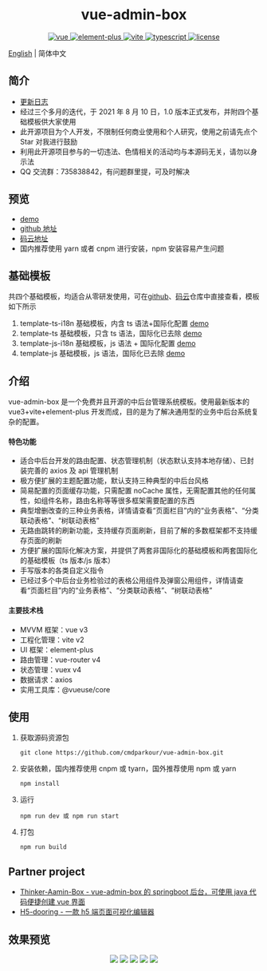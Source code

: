 <h1 align="center">vue-admin-box</h1>
<p align="center">
    <a href="https://github.com/vuejs/vue-next">
        <img src="https://img.shields.io/badge/vue3-3.0.5-brightgreen.svg" alt="vue">
    </a>
    <a href="https://github.com/element-plus/element-plus">
        <img src="https://img.shields.io/badge/elementPlus-1.0.2beta.42-brightgreen.svg" alt="element-plus">
    </a>
    <a href="https://github.com/vitejs/vite">
        <img src="https://img.shields.io/badge/vite-2.2.3-brightgreen.svg" alt="vite">
    </a>
    <a href="https://github.com/microsoft/TypeScript">
        <img src="https://img.shields.io/badge/typescript-4.1.3-brightgreen.svg" alt="typescript">
    </a>
    <a href="https://github.com/hsiangleev/element-plus-admin/blob/master/LICENSE">
        <img src="https://img.shields.io/github/license/mashape/apistatus.svg" alt="license">
    </a>
</p>

[English](./README.md) | 简体中文

## 简介

- [更新日志](./VERSION.md)
- 经过三个多月的迭代，于 2021 年 8 月 10 日，1.0 版本正式发布，并附四个基础模板供大家使用
- 此开源项目为个人开发，不限制任何商业使用和个人研究，使用之前请先点个 Star 对我进行鼓励
- 利用此开源项目参与的一切违法、色情相关的活动均与本源码无关，请勿以身示法
- QQ 交流群：735838842，有问题群里提，可及时解决

## 预览

- [demo](http://vue-admin-box.51weblove.com)
- [github 地址](https://github.com/cmdparkour/vue-admin-box)
- [码云地址](https://gitee.com/cmdparkour/vue-admin-box)
- 国内推荐使用 yarn 或者 cnpm 进行安装，npm 安装容易产生问题

## 基础模板

共四个基础模板，均适合从零研发使用，可在[github](https://github.com/cmdparkour/vue-admin-box-template)、[码云](https://gitee.com/cmdparkour/vue-admin-box-template)仓库中直接查看，模板如下所示

1. template-ts-i18n 基础模板，内含 ts 语法+国际化配置 [demo](http://vue-admin-box-template.51weblove.com/ts-i18n/)
2. template-ts 基础模板，只含 ts 语法，国际化已去除 [demo](http://vue-admin-box-template.51weblove.com/ts)
3. template-js-i18n 基础模板，js 语法 + 国际化配置 [demo](http://vue-admin-box-template.51weblove.com/js-i18n)
4. template-js 基础模板，js 语法，国际化已去除 [demo](http://vue-admin-box-template.51weblove.com/js)

## 介绍

vue-admin-box 是一个免费并且开源的中后台管理系统模板。使用最新版本的 vue3+vite+element-plus 开发而成，目的是为了解决通用型的业务中后台系统复杂的配置。

#### 特色功能

- 适合中后台开发的路由配置、状态管理机制（状态默认支持本地存储）、已封装完善的 axios 及 api 管理机制
- 极方便扩展的主题配置功能，默认支持三种典型的中后台风格
- 简易配置的页面缓存功能，只需配置 noCache 属性，无需配置其他的任何属性，如组件名称，路由名称等等很多框架需要配置的东西
- 典型增删改查的三种业务表格，详情请查看“页面栏目”内的“业务表格”、“分类联动表格”、“树联动表格”
- 无路由跳转的刷新功能，支持缓存页面刷新，目前了解的多数框架都不支持缓存页面的刷新
- 方便扩展的国际化解决方案，并提供了两套非国际化的基础模板和两套国际化的基础模板（ts 版本/js 版本）
- 手写版本的各类自定义指令
- 已经过多个中后台业务检验过的表格公用组件及弹窗公用组件，详情请查看“页面栏目”内的“业务表格”、“分类联动表格”、“树联动表格”

#### 主要技术栈

- MVVM 框架：vue v3
- 工程化管理：vite v2
- UI 框架：element-plus
- 路由管理：vue-router v4
- 状态管理：vuex v4
- 数据请求：axios
- 实用工具库：@vueuse/core

## 使用

1. 获取源码资源包

   ```
   git clone https://github.com/cmdparkour/vue-admin-box.git
   ```

2. 安装依赖，国内推荐使用 cnpm 或 tyarn，国外推荐使用 npm 或 yarn

   ```
   npm install
   ```

3. 运行

   ```
   npm run dev 或 npm run start
   ```

4. 打包

   ```
   npm run build
   ```

## Partner project

- [Thinker-Aamin-Box - vue-admin-box 的 springboot 后台，可使用 java 代码便捷创建 vue 界面](https://github.com/yirius/thinker-admin-box)
- [H5-dooring - 一款 h5 端页面可视化编辑器](http://h5.dooring.cn)

## 效果预览

<p align="center">
    <img src="http://blog.51weblove.com/wp-content/uploads/2021/08/QQ截图20210810174824.png">
    <img src="http://blog.51weblove.com/wp-content/uploads/2021/08/QQ截图20210810174848.png">
    <img src="http://blog.51weblove.com/wp-content/uploads/2021/08/QQ截图20210810174923.png">
    <img src="http://blog.51weblove.com/wp-content/uploads/2021/08/QQ截图20210810174940.png">
    <img src="http://blog.51weblove.com/wp-content/uploads/2021/08/QQ截图20210810175009.png">
</p>
